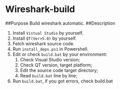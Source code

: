 # Wireshark-build
##Purpose
Build wireshark automatic.
##Description
 1. Install `Vistual Studio` by yourself.
 2. Install `QT(Ver>5.0)` by yourself.
 3. Fetch wireshark source code.
 4. Run `install_deps.ps1` in Powershell.
 5. Edit or check `build.bat` by your environment: 
    1) Check Visual Studio version; 
    2) Check QT version, target platform; 
    3) Edit the source code target directory;
    4) Read `build.bat` line by line;
 6. Run `build.bat`, if you got errors, check build.bat
